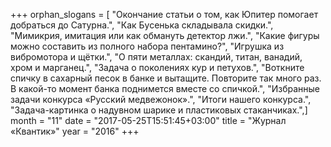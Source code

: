 +++
orphan_slogans = [ "Окончание статьи о том, как Юпитер помогает добраться до Сатурна.", "Как Бусенька складывала скидки.", "Мимикрия, имитация или как обмануть детектор лжи.", "Какие фигуры можно составить из полного набора пентамино?", "Игрушка из вибромотора и щётки.", "О пяти металлах: скандий, титан, ванадий, хром и марганец.", "Задача о поколениях кур и петухов.", "Воткните спичку в сахарный песок в банке и вытащите. Повторите так много раз. В какой-то момент банка поднимется вместе со спичкой.", "Избранные задачи конкурса «Русский медвежонок».", "Итоги нашего конкурса.", "Задача-картинка о надувном шарике и пластиковых стаканчиках.",]
month = "11"
date = "2017-05-25T15:51:45+03:00"
title = "Журнал «Квантик»"
year = "2016"
+++
